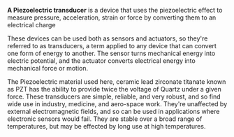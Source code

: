  **A Piezoelectric transducer** is a device that uses the piezoelectric effect to measure pressure, acceleration, strain or force by converting them to an electrical charge

These devices can be used both as sensors and actuators, so they're referred to as transducers, a term applied to any device that can convert one form of energy to another. The sensor turns mechanical energy into electric potential, and the actuator converts electrical energy into mechanical force or motion.

The Piezoelectric material used here, ceramic lead zirconate titanate known as PZT has the ability to provide twice the voltage of Quartz under a given force. These transducers are simple, reliable, and very robust, and so find wide use in industry, medicine, and aero-space work. They're unaffected by external electromagnetic fields, and so can be used in applications where electronic sensors would fail. 
They are stable over a broad range of temperatures, but may be effected by long use at high temperatures.
